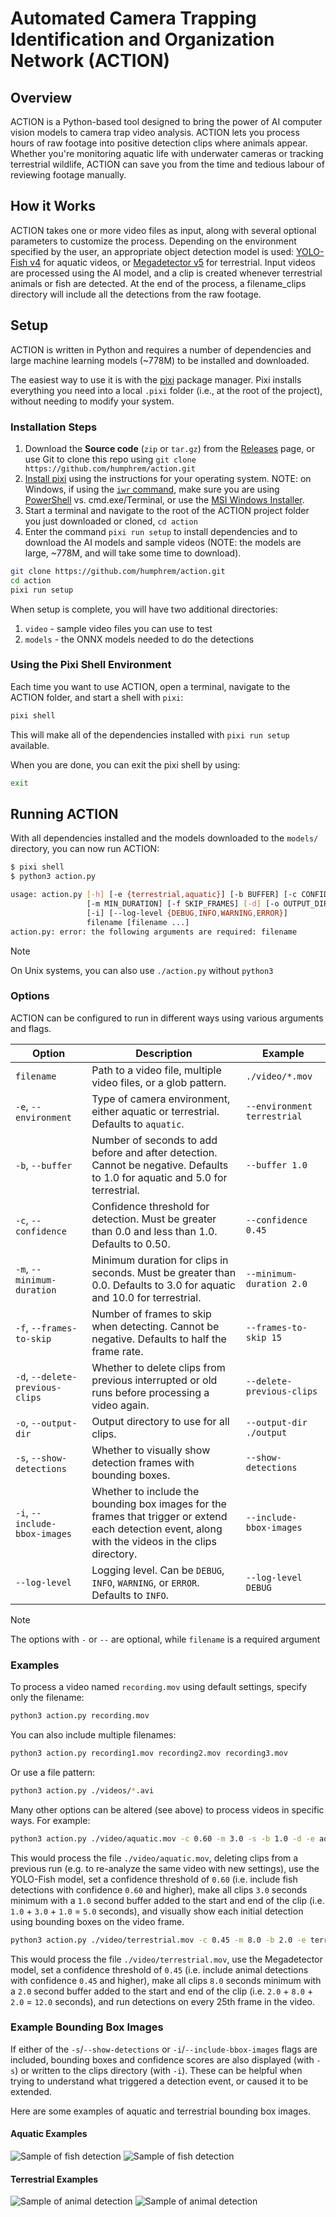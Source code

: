 # Automated Camera Trapping Identification and Organization Network (ACTION)

## Overview

ACTION is a Python-based tool designed to bring the power of AI computer vision models to camera trap video analysis. ACTION lets you process hours of raw footage into positive detection clips where animals appear. Whether you're monitoring aquatic life with underwater cameras or tracking terrestrial wildlife, ACTION can save you from the time and tedious labour of reviewing footage manually.

## How it Works

ACTION takes one or more video files as input, along with several optional parameters to customize the process. Depending on the environment specified by the user, an appropriate object detection model is used: [YOLO-Fish v4](https://github.com/tamim662/YOLO-Fish) for aquatic videos, or [Megadetector v5](https://github.com/microsoft/CameraTraps/blob/main/megadetector.md) for terrestrial. Input videos are processed using the AI model, and a clip is created whenever terrestrial animals or fish are detected. At the end of the process, a filename_clips directory will include all the detections from the raw footage.

## Setup

ACTION is written in Python and requires a number of dependencies and large machine learning models (~778M) to be installed and downloaded.

The easiest way to use it is with the [pixi](https://prefix.dev/docs/pixi/overview) package manager. Pixi installs everything you need into a local `.pixi` folder (i.e., at the root of the project), without needing to modify your system.

### Installation Steps

1. Download the **Source code** (`zip` or `tar.gz`) from the [Releases](https://github.com/humphrem/action/releases) page, or use Git to clone this repo using `git clone https://github.com/humphrem/action.git`
2. [Install pixi](https://prefix.dev/docs/pixi/overview#installation) using the instructions for your operating system.  NOTE: on Windows, if using the [`iwr` command](https://learn.microsoft.com/en-us/powershell/module/microsoft.powershell.utility/invoke-webrequest?view=powershell-7.3), make sure you are using [PowerShell](https://learn.microsoft.com/en-us/powershell/scripting/overview?view=powershell-7.3) vs. cmd.exe/Terminal, or use the [MSI Windows Installer](https://prefix.dev/docs/pixi/overview#windows-installer).
3. Start a terminal and navigate to the root of the ACTION project folder you just downloaded or cloned, `cd action`
4. Enter the command `pixi run setup` to install dependencies and to download the AI models and sample videos (NOTE: the models are large, ~778M, and will take some time to download).

```sh
git clone https://github.com/humphrem/action.git
cd action
pixi run setup
```

When setup is complete, you will have two additional directories:

1. `video` - sample video files you can use to test
2. `models` - the ONNX models needed to do the detections

### Using the Pixi Shell Environment

Each time you want to use ACTION, open a terminal, navigate to the ACTION folder, and start a shell with `pixi`:

```sh
pixi shell
```

This will make all of the dependencies installed with `pixi run setup` available.

When you are done, you can exit the pixi shell by using:

```sh
exit
```

## Running ACTION

With all dependencies installed and the models downloaded to the `models/` directory, you can now run ACTION:

```sh
$ pixi shell
$ python3 action.py

usage: action.py [-h] [-e {terrestrial,aquatic}] [-b BUFFER] [-c CONFIDENCE]
                 [-m MIN_DURATION] [-f SKIP_FRAMES] [-d] [-o OUTPUT_DIR] [-s]
                 [-i] [--log-level {DEBUG,INFO,WARNING,ERROR}]
                 filename [filename ...]
action.py: error: the following arguments are required: filename
```

> [!NOTE]
> On Unix systems, you can also use `./action.py` without `python3`

### Options

ACTION can be configured to run in different ways using various arguments and flags.

| Option | Description | Example |
| --- | --- | --- |
| `filename` | Path to a video file, multiple video files, or a glob pattern. | `./video/*.mov` |
| `-e`, `--environment` | Type of camera environment, either aquatic or terrestrial. Defaults to `aquatic`. | `--environment terrestrial` |
| `-b`, `--buffer` | Number of seconds to add before and after detection. Cannot be negative. Defaults to 1.0 for aquatic and 5.0 for terrestrial. | `--buffer 1.0` |
| `-c`, `--confidence` | Confidence threshold for detection. Must be greater than 0.0 and less than 1.0. Defaults to 0.50. | `--confidence 0.45` |
| `-m`, `--minimum-duration` | Minimum duration for clips in seconds. Must be greater than 0.0. Defaults to 3.0 for aquatic and 10.0 for terrestrial. | `--minimum-duration 2.0` |
| `-f`, `--frames-to-skip` | Number of frames to skip when detecting. Cannot be negative. Defaults to half the frame rate. | `--frames-to-skip 15` |
| `-d`, `--delete-previous-clips` | Whether to delete clips from previous interrupted or old runs before processing a video again. | `--delete-previous-clips` |
| `-o`, `--output-dir` | Output directory to use for all clips. | `--output-dir ./output` |
| `-s`, `--show-detections` | Whether to visually show detection frames with bounding boxes. | `--show-detections` |
| `-i`, `--include-bbox-images` | Whether to include the bounding box images for the frames that trigger or extend each detection event, along with the videos in the clips directory. | `--include-bbox-images` |
| `--log-level` | Logging level. Can be `DEBUG`, `INFO`, `WARNING`, or `ERROR`. Defaults to `INFO`. | `--log-level DEBUG` |

> [!NOTE]
> The options with `-` or `--` are optional, while `filename` is a required argument

### Examples

To process a video named `recording.mov` using default settings, specify only the filename:

```sh
python3 action.py recording.mov
```

You can also include multiple filenames:

```sh
python3 action.py recording1.mov recording2.mov recording3.mov
```

Or use a file pattern:

```sh
python3 action.py ./videos/*.avi
```

Many other options can be altered (see above) to process videos in specific ways. For example:

```sh
python3 action.py ./video/aquatic.mov -c 0.60 -m 3.0 -s -b 1.0 -d -e aquatic
```

This would process the file `./video/aquatic.mov`, deleting clips from a previous run (e.g. to re-analyze the same video with new settings), use the YOLO-Fish model, set a confidence threshold of `0.60` (i.e. include fish detections with confidence `0.60` and higher), make all clips `3.0` seconds minimum with a `1.0` second buffer added to the start and end of the clip (i.e. `1.0` + `3.0` + `1.0` = `5.0` seconds), and visually show each initial detection using bounding boxes on the video frame.

```sh
python3 action.py ./video/terrestrial.mov -c 0.45 -m 8.0 -b 2.0 -e terrestrial -f 25
```

This would process the file `./video/terrestrial.mov`, use the Megadetector model, set a confidence threshold of `0.45` (i.e. include animal detections with confidence `0.45` and higher), make all clips `8.0` seconds minimum with a `2.0` second buffer added to the start and end of the clip (i.e. `2.0` + `8.0` + `2.0` = `12.0` seconds), and run detections on every 25th frame in the video.

### Example Bounding Box Images

If either of the `-s`/`--show-detections` or `-i`/`--include-bbox-images` flags are included, bounding boxes and confidence scores are also displayed (with `-s`) or written to the clips directory (with `-i`).  These can be helpful when trying to understand what triggered a detection event, or caused it to be extended.

Here are some examples of aquatic and terrestrial bounding box images.

#### Aquatic Examples

![Sample of fish detection](screenshots/fish-example.png)
![Sample of fish detection](screenshots/fish-example-2.jpg)

#### Terrestrial Examples

![Sample of animal detection](screenshots/animal-example-1.png)
![Sample of animal detection](screenshots/animal-example-2.jpg)
